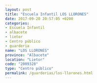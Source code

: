 ```yaml
---
layout: post
title: "Escuela Infantil LOS LLORONES"
date: 2017-09-20 20:57:05 +0200
categories:
- Escuela Infantil
- albacete
- lietor
- Centro público
- guarderia
name: "LOS LLORONES"
province: "Albacete"
location: "Lietor"
code: "2009328"
type: "Centro público"
permalink: /guarderias/los-llorones.html
---
```


